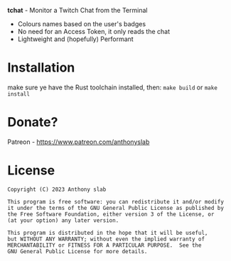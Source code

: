 **tchat** - Monitor a Twitch Chat from the Terminal  

- Colours names based on the user's badges 
- No need for an Access Token, it only reads the chat
- Lightweight and (hopefully) Performant

# Installation
make sure ye have the Rust toolchain installed, then:
``make build`` or ``make install``  

# Donate?
Patreon - https://www.patreon.com/anthonyslab

# License
```
Copyright (C) 2023 Anthony slab

This program is free software: you can redistribute it and/or modify
it under the terms of the GNU General Public License as published by
the Free Software Foundation, either version 3 of the License, or
(at your option) any later version.

This program is distributed in the hope that it will be useful,
but WITHOUT ANY WARRANTY; without even the implied warranty of
MERCHANTABILITY or FITNESS FOR A PARTICULAR PURPOSE.  See the
GNU General Public License for more details.
```
